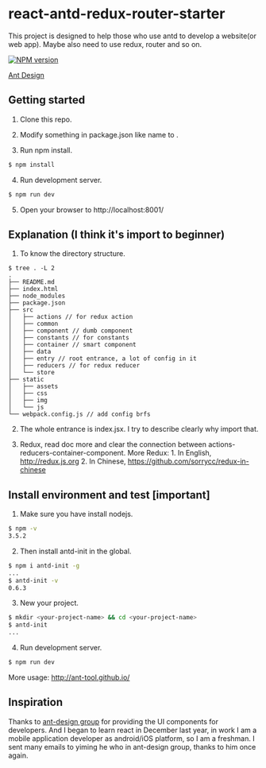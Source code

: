 # react-antd-redux-router-starter

This project is designed to help those who use antd to develop a website(or web app). Maybe also need to use redux, router and so on.

[![NPM version](https://img.shields.io/npm/v/antd-init.svg?style=flat)](https://npmjs.org/package/antd-init)

[Ant Design](https://github.com/ant-design/ant-design)

## Getting started

1. Clone this repo.

2. Modify something in package.json like name to <your-project-name>.

3. Run npm install.

```bash
$ npm install
```

4. Run development server.

```bash
$ npm run dev
```

5. Open your browser to http://localhost:8001/

## Explanation (I think it's import to beginner)

1. To know the directory structure.

```
$ tree . -L 2
.
├── README.md
├── index.html
├── node_modules
├── package.json
├── src
│   ├── actions // for redux action
│   ├── common
│   ├── component // dumb component
│   ├── constants // for constants
│   ├── container // smart component
│   ├── data
│   ├── entry // root entrance, a lot of config in it
│   ├── reducers // for redux reducer
│   └── store
├── static
│   ├── assets
│   ├── css
│   ├── img
│   └── js
└── webpack.config.js // add config brfs
```

2. The whole entrance is index.jsx. I try to describe clearly why import that.

3. Redux, read doc more and clear the connection between actions-reducers-container-component. 
More Redux: 1. In English, http://redux.js.org 2. In Chinese, https://github.com/sorrycc/redux-in-chinese

## Install environment and test [important]

1. Make sure you have install nodejs.

```bash
$ npm -v
3.5.2
```

2. Then install antd-init in the global.

```bash
$ npm i antd-init -g
...
$ antd-init -v
0.6.3
```

3. New your project.

```bash
$ mkdir <your-project-name> && cd <your-project-name>
$ antd-init
...
```

4. Run development server.

```bash
$ npm run dev
```

More usage: http://ant-tool.github.io/

## Inspiration

Thanks to [ant-design group](https://github.com/ant-design) for providing the UI components for developers. And I began to learn react in December last year, in work I am a mobile application developer as android/iOS platform, so I am a freshman. I sent many emails to yiming he who in ant-design group, thanks to him once again.
